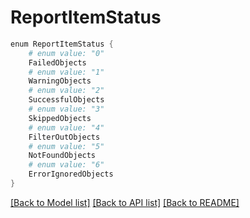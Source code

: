 # ReportItemStatus
```powershell
enum ReportItemStatus {
    # enum value: "0"
    FailedObjects
    # enum value: "1"
    WarningObjects
    # enum value: "2"
    SuccessfulObjects
    # enum value: "3"
    SkippedObjects
    # enum value: "4"
    FilterOutObjects
    # enum value: "5"
    NotFoundObjects
    # enum value: "6"
    ErrorIgnoredObjects
}
```


[[Back to Model list]](../README.md#documentation-for-models) [[Back to API list]](../README.md#documentation-for-api-endpoints) [[Back to README]](../README.md)
